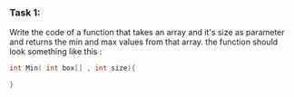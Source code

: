 ### Task 1:

Write the code of a function that takes an array and it's size as parameter and returns the min and max values from that array.
the function should look something like this :

```cpp
int Min( int box[] , int size){

}

```
